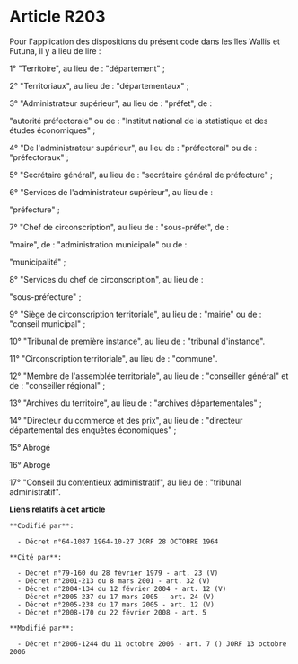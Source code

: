 # Article R203

Pour l'application des dispositions du présent code dans les îles Wallis et Futuna, il y a lieu de lire :

1° "Territoire", au lieu de : "département" ;

2° "Territoriaux", au lieu de : "départementaux" ;

3° "Administrateur supérieur", au lieu de : "préfet", de :

"autorité préfectorale" ou de : "Institut national de la statistique et des études économiques" ;

4° "De l'administrateur supérieur", au lieu de : "préfectoral" ou de : "préfectoraux" ;

5° "Secrétaire général", au lieu de : "secrétaire général de préfecture" ;

6° "Services de l'administrateur supérieur", au lieu de :

"préfecture" ;

7° "Chef de circonscription", au lieu de : "sous-préfet", de :

"maire", de : "administration municipale" ou de :

"municipalité" ;

8° "Services du chef de circonscription", au lieu de :

"sous-préfecture" ;

9° "Siège de circonscription territoriale", au lieu de : "mairie" ou de : "conseil municipal" ;

10° "Tribunal de première instance", au lieu de : "tribunal d'instance".

11° "Circonscription territoriale", au lieu de : "commune".

12° "Membre de l'assemblée territoriale", au lieu de : "conseiller général" et de : "conseiller régional" ;

13° "Archives du territoire", au lieu de : "archives départementales" ;

14° "Directeur du commerce et des prix", au lieu de : "directeur départemental des enquêtes économiques" ;

15° Abrogé

16° Abrogé

17° "Conseil du contentieux administratif", au lieu de : "tribunal administratif".

**Liens relatifs à cet article**

	**Codifié par**:

	  - Décret n°64-1087 1964-10-27 JORF 28 OCTOBRE 1964

	**Cité par**:

	  - Décret n°79-160 du 28 février 1979 - art. 23 (V)
	  - Décret n°2001-213 du 8 mars 2001 - art. 32 (V)
	  - Décret n°2004-134 du 12 février 2004 - art. 12 (V)
	  - Décret n°2005-237 du 17 mars 2005 - art. 24 (V)
	  - Décret n°2005-238 du 17 mars 2005 - art. 12 (V)
	  - Décret n°2008-170 du 22 février 2008 - art. 5

	**Modifié par**:

	  - Décret n°2006-1244 du 11 octobre 2006 - art. 7 () JORF 13 octobre 2006
